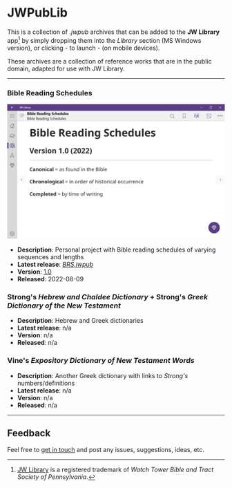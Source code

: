 # JWPubLib

This is a collection of *.jwpub* archives that can be added to the **JW Library** app[^1] by simply dropping them into the *Library* section (MS Windows version), or clicking - to launch - (on mobile devices).

These archives are a collection of reference works that are in the public domain, adapted for use with JW Library. 

____
### Bible Reading Schedules

![preview](screenshots/BRS.gif)

* **Description**: Personal project with Bible reading schedules of varying sequences and lengths
* **Latest release**: [*BRS.jwpub*](https://filen.io/d/ce73ff03-3bcf-4f3f-9e01-3933674c7a29#!XGPbbCTaU4g5509NRzhir6M8B4lCTKWL)
* **Version**: [1.0](CHANGELOG.md/#brsjwpub---10---2022-08-09)
* **Released**: 2022-08-09

### Strong's *Hebrew and Chaldee Dictionary* + Strong's *Greek Dictionary of the New Testament*

* **Description**: Hebrew and Greek dictionaries
* **Latest release**: n/a
* **Version**: n/a
* **Released**: n/a

### Vine's *Expository Dictionary of New Testament Words*

* **Description**: Another Greek dictionary with links to *Strong's* numbers/definitions
* **Latest release**: n/a
* **Version**: n/a
* **Released**: n/a
____
## Feedback

Feel free to [get in touch](https://github.com/erykjj/jwpublib/issues) and post any issues, suggestions, ideas, etc.

[^1]: [JW Library](https://www.jw.org/en/online-help/jw-library/) is a registered trademark of *Watch Tower Bible and Tract Society of Pennsylvania*.
